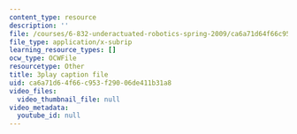 ```yaml
---
content_type: resource
description: ''
file: /courses/6-832-underactuated-robotics-spring-2009/ca6a71d64f66c953f29006de411b31a8_xwgIkdBQku4.srt
file_type: application/x-subrip
learning_resource_types: []
ocw_type: OCWFile
resourcetype: Other
title: 3play caption file
uid: ca6a71d6-4f66-c953-f290-06de411b31a8
video_files:
  video_thumbnail_file: null
video_metadata:
  youtube_id: null
---
```

